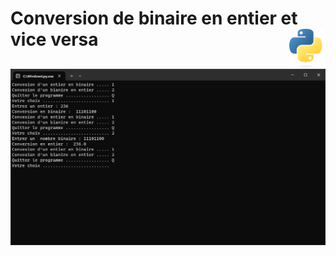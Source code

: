 # **Conversion de binaire en entier et vice versa** <a href="../../"><img align="right" src="../../assets/logo/Python-logo-notext.svg" alt="Python" title="Phthon" widht="auto" height="64px"></a>

![Conversion](../../assets/screenshots/integerBinaryConversion.png)